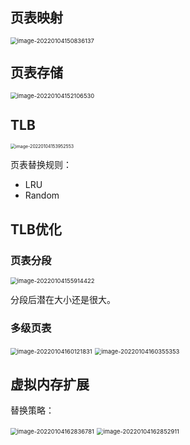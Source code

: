 ## 页表映射

<img src="https://ln-markdown-image-bucket.oss-cn-beijing.aliyuncs.com/img/image-20220104150836137.png" alt="image-20220104150836137" style="zoom:67%;" />

## 页表存储

<img src="https://ln-markdown-image-bucket.oss-cn-beijing.aliyuncs.com/img/image-20220104152106530.png" alt="image-20220104152106530" style="zoom:67%;" />

## TLB

<img src="https://ln-markdown-image-bucket.oss-cn-beijing.aliyuncs.com/img/image-20220104153952553.png" alt="image-20220104153952553" style="zoom:50%;" />

页表替换规则：

- LRU
- Random

## TLB优化

### 页表分段

<img src="https://ln-markdown-image-bucket.oss-cn-beijing.aliyuncs.com/img/image-20220104155914422.png" alt="image-20220104155914422" style="zoom:67%;" />

分段后潜在大小还是很大。

### 多级页表

<img src="https://ln-markdown-image-bucket.oss-cn-beijing.aliyuncs.com/img/image-20220104160121831.png" alt="image-20220104160121831" style="zoom:67%;" />

<img src="https://ln-markdown-image-bucket.oss-cn-beijing.aliyuncs.com/img/image-20220104160355353.png" alt="image-20220104160355353" style="zoom:67%;" />

## 虚拟内存扩展

替换策略：

<img src="https://ln-markdown-image-bucket.oss-cn-beijing.aliyuncs.com/img/image-20220104162836781.png" alt="image-20220104162836781" style="zoom:67%;" />

<img src="https://ln-markdown-image-bucket.oss-cn-beijing.aliyuncs.com/img/image-20220104162852911.png" alt="image-20220104162852911" style="zoom:67%;" />